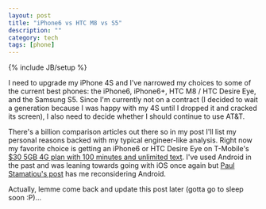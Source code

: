 ```yaml
---
layout: post
title: "iPhone6 vs HTC M8 vs S5"
description: ""
category: tech
tags: [phone]
---
```

{% include JB/setup %}

I need to upgrade my iPhone 4S and I've narrowed my choices to some of the current best phones: the iPhone6, iPhone6+,
HTC M8 / HTC Desire Eye, and the Samsung S5. Since I'm currently not on a contract (I decided to wait a generation
because I was happy with my 4S until I dropped it and cracked its screen), I also need to decide whether I should
continue to use AT&T.

There's a billion comparison articles out there so in my post I'll list my personal reasons backed with my
typical engineer-like analysis. Right now my favorite choice is getting an iPhone6 or HTC Desire Eye on T-Mobile's
[$30 5GB 4G plan with 100 minutes and unlimited text](http://support.t-mobile.com/thread/69201). I've used Android
in the past and was leaning towards going with iOS once again but [Paul Stamatiou's post](http://paulstamatiou.com/android-is-better/)
 has me reconsidering Android.

Actually, lemme come back and update this post later (gotta go to sleep soon :P)...